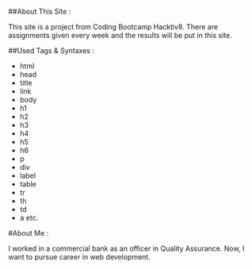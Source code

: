##About This Site :

This site is a project from Coding Bootcamp Hacktiv8. There are assignments given every week and the results will be put in this site.

##Used Tags & Syntaxes :

- html
- head
- title
- link
- body
- h1
- h2
- h3
- h4
- h5
- h6
- p
- div
- label
- table
- tr
- th
- td
- a
etc.

#About Me :

I worked in a commercial bank as an officer in Quality Assurance. Now, I want to pursue career in web development.
